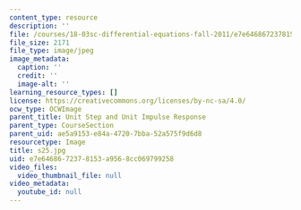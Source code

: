 ```yaml
---
content_type: resource
description: ''
file: /courses/18-03sc-differential-equations-fall-2011/e7e6468672378153a9568cc069799258_s25.jpg
file_size: 2171
file_type: image/jpeg
image_metadata:
  caption: ''
  credit: ''
  image-alt: ''
learning_resource_types: []
license: https://creativecommons.org/licenses/by-nc-sa/4.0/
ocw_type: OCWImage
parent_title: Unit Step and Unit Impulse Response
parent_type: CourseSection
parent_uid: ae5a9153-e84a-4720-7bba-52a575f9d6d8
resourcetype: Image
title: s25.jpg
uid: e7e64686-7237-8153-a956-8cc069799258
video_files:
  video_thumbnail_file: null
video_metadata:
  youtube_id: null
---
```

